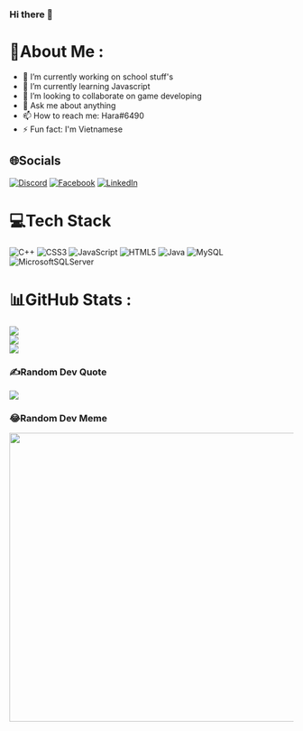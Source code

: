 ### Hi there 👋

# 💫About Me :
- 🔭 I’m currently working on school stuff's
- 🌱 I’m currently learning Javascript
- 👯 I’m looking to collaborate on game developing
- 💬 Ask me about anything
- 📫 How to reach me: Hara#6490 
- ⚡ Fun fact: I'm Vietnamese 

## 🌐Socials
[![Discord](https://img.shields.io/badge/Discord-%237289DA.svg?logo=discord&logoColor=white)](htttps://discord.gg/Hara#6490) [![Facebook](https://img.shields.io/badge/Facebook-%231877F2.svg?logo=Facebook&logoColor=white)](https://facebook.com/duy.khanh109/) [![LinkedIn](https://img.shields.io/badge/LinkedIn-%230077B5.svg?logo=linkedin&logoColor=white)](https://www.linkedin.com/in/hoàng-khánh-duy-b3a0a9233/) 

# 💻Tech Stack
![C++](https://img.shields.io/badge/c++-%2300599C.svg?style=for-the-badge&logo=c%2B%2B&logoColor=white) ![CSS3](https://img.shields.io/badge/css3-%231572B6.svg?style=for-the-badge&logo=css3&logoColor=white) ![JavaScript](https://img.shields.io/badge/javascript-%23323330.svg?style=for-the-badge&logo=javascript&logoColor=%23F7DF1E) ![HTML5](https://img.shields.io/badge/html5-%23E34F26.svg?style=for-the-badge&logo=html5&logoColor=white) ![Java](https://img.shields.io/badge/java-%23ED8B00.svg?style=for-the-badge&logo=java&logoColor=white) ![MySQL](https://img.shields.io/badge/mysql-%2300f.svg?style=for-the-badge&logo=mysql&logoColor=white) ![MicrosoftSQLServer](https://img.shields.io/badge/Microsoft%20SQL%20Sever-CC2927?style=for-the-badge&logo=microsoft%20sql%20server&logoColor=white)
# 📊GitHub Stats :
![](https://github-readme-stats.vercel.app/api?username=NickDuyH2K3&theme=synthwave&hide_border=false&include_all_commits=false&count_private=false)<br/>
![](https://github-readme-streak-stats.herokuapp.com/?user=NickDuyH2K3&theme=synthwave&hide_border=false)<br/>
![](https://github-readme-stats.vercel.app/api/top-langs/?username=NickDuyH2K3&theme=synthwave&hide_border=false&include_all_commits=false&count_private=false&layout=compact)

### ✍️Random Dev Quote
![](https://quotes-github-readme.vercel.app/api?type=horizontal&theme=gruvbox)

### 😂Random Dev Meme
<img src="https://random-memer.herokuapp.com/" width="512px"/>

